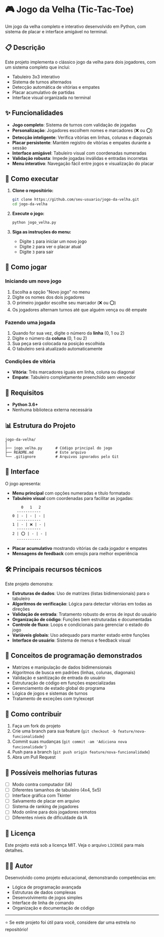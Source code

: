 # 🎮 Jogo da Velha (Tic-Tac-Toe)

Um jogo da velha completo e interativo desenvolvido em Python, com sistema de placar e interface amigável no terminal.

## 📋 Descrição

Este projeto implementa o clássico jogo da velha para dois jogadores, com um sistema completo que inclui:
- Tabuleiro 3x3 interativo
- Sistema de turnos alternados
- Detecção automática de vitórias e empates
- Placar acumulativo de partidas
- Interface visual organizada no terminal

## ✨ Funcionalidades

- **Jogo completo**: Sistema de turnos com validação de jogadas
- **Personalização**: Jogadores escolhem nomes e marcadores (❌ ou ⭕)
- **Detecção inteligente**: Verifica vitórias em linhas, colunas e diagonais
- **Placar persistente**: Mantém registro de vitórias e empates durante a sessão
- **Interface amigável**: Tabuleiro visual com coordenadas numeradas
- **Validação robusta**: Impede jogadas inválidas e entradas incorretas
- **Menu interativo**: Navegação fácil entre jogos e visualização do placar

## 🚀 Como executar

1. **Clone o repositório:**
   ```bash
   git clone https://github.com/seu-usuario/jogo-da-velha.git
   cd jogo-da-velha
   ```

2. **Execute o jogo:**
   ```bash
   python jogo_velha.py
   ```

3. **Siga as instruções do menu:**
   - Digite `1` para iniciar um novo jogo
   - Digite `2` para ver o placar atual
   - Digite `3` para sair

## 🎯 Como jogar

### Iniciando um novo jogo
1. Escolha a opção "Novo jogo" no menu
2. Digite os nomes dos dois jogadores
3. O primeiro jogador escolhe seu marcador (❌ ou ⭕)
4. Os jogadores alternam turnos até que alguém vença ou dê empate

### Fazendo uma jogada
1. Quando for sua vez, digite o número da **linha** (0, 1 ou 2)
2. Digite o número da **coluna** (0, 1 ou 2)
3. Sua peça será colocada na posição escolhida
4. O tabuleiro será atualizado automaticamente

### Condições de vitória
- **Vitória**: Três marcadores iguais em linha, coluna ou diagonal
- **Empate**: Tabuleiro completamente preenchido sem vencedor

## 🔧 Requisitos

- **Python 3.6+**
- Nenhuma biblioteca externa necessária

## 📊 Estrutura do Projeto

```
jogo-da-velha/
│
├── jogo_velha.py      # Código principal do jogo
├── README.md          # Este arquivo
└── .gitignore         # Arquivos ignorados pelo Git
```

## 🎨 Interface

O jogo apresenta:
- **Menu principal** com opções numeradas e título formatado
- **Tabuleiro visual** com coordenadas para facilitar as jogadas:
  ```
      0   1   2
    -----------
  0 | - | - | - |
    -----------
  1 | - | ❌ | - |
    -----------
  2 | ⭕ | - | - |
    -----------
  ```
- **Placar acumulativo** mostrando vitórias de cada jogador e empates
- **Mensagens de feedback** com emojis para melhor experiência

## 🛠️ Principais recursos técnicos

Este projeto demonstra:

- **Estruturas de dados**: Uso de matrizes (listas bidimensionais) para o tabuleiro
- **Algoritmos de verificação**: Lógica para detectar vitórias em todas as direções
- **Validação de entrada**: Tratamento robusto de erros de input do usuário
- **Organização de código**: Funções bem estruturadas e documentadas
- **Controle de fluxo**: Loops e condicionais para gerenciar o estado do jogo
- **Variáveis globais**: Uso adequado para manter estado entre funções
- **Interface de usuário**: Sistema de menus e feedback visual

## 🎯 Conceitos de programação demonstrados

- Matrizes e manipulação de dados bidimensionais
- Algoritmos de busca em padrões (linhas, colunas, diagonais)
- Validação e sanitização de entrada do usuário
- Estruturação de código em funções especializadas
- Gerenciamento de estado global do programa
- Lógica de jogos e sistemas de turnos
- Tratamento de exceções com try/except

## 🤝 Como contribuir

1. Faça um fork do projeto
2. Crie uma branch para sua feature (`git checkout -b feature/nova-funcionalidade`)
3. Commit suas mudanças (`git commit -am 'Adiciona nova funcionalidade'`)
4. Push para a branch (`git push origin feature/nova-funcionalidade`)
5. Abra um Pull Request

## 📝 Possíveis melhorias futuras

- [ ] Modo contra computador (IA)
- [ ] Diferentes tamanhos de tabuleiro (4x4, 5x5)
- [ ] Interface gráfica com Tkinter
- [ ] Salvamento de placar em arquivo
- [ ] Sistema de ranking de jogadores
- [ ] Modo online para dois jogadores remotos
- [ ] Diferentes níveis de dificuldade da IA

## 📄 Licença

Este projeto está sob a licença MIT. Veja o arquivo `LICENSE` para mais detalhes.

## 👨‍💻 Autor

Desenvolvido como projeto educacional, demonstrando competências em:
- Lógica de programação avançada
- Estruturas de dados complexas
- Desenvolvimento de jogos simples
- Interface de linha de comando
- Organização e documentação de código

---

⭐ Se este projeto foi útil para você, considere dar uma estrela no repositório!
